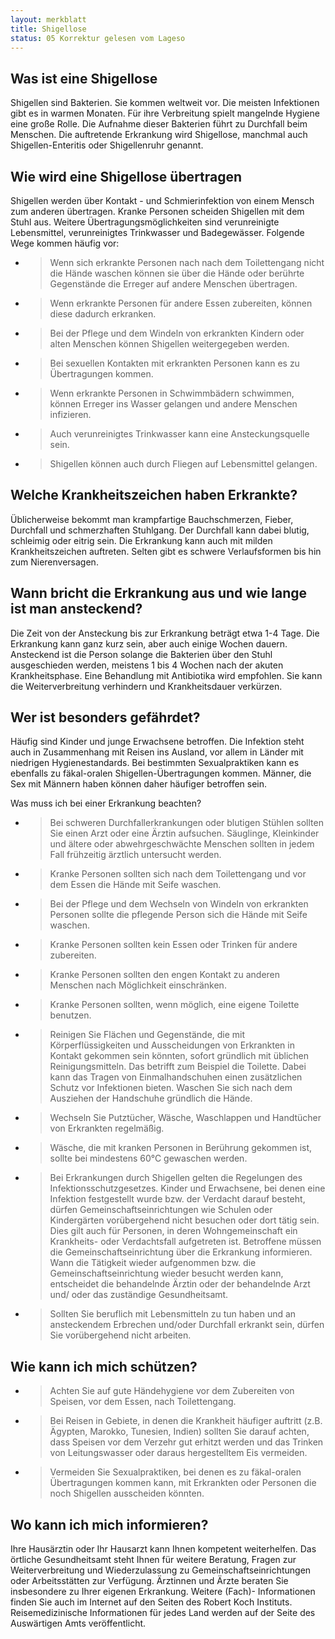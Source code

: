 ```yaml
---
layout: merkblatt
title: Shigellose
status: 05 Korrektur gelesen vom Lageso
---
```


 
## Was ist eine Shigellose

Shigellen sind Bakterien. Sie kommen weltweit vor. Die meisten
Infektionen gibt es in warmen Monaten. Für ihre Verbreitung spielt
mangelnde Hygiene eine große Rolle. Die Aufnahme dieser Bakterien führt
zu Durchfall beim Menschen. Die auftretende Erkrankung wird Shigellose,
manchmal auch Shigellen-Enteritis oder Shigellenruhr genannt.

## Wie wird eine Shigellose übertragen

Shigellen werden über Kontakt - und Schmierinfektion von einem Mensch
zum anderen übertragen. Kranke Personen scheiden Shigellen mit dem Stuhl
aus. Weitere Übertragungsmöglichkeiten sind verunreinigte Lebensmittel,
verunreinigtes Trinkwasser und Badegewässer. Folgende Wege kommen häufig
vor:

  - > Wenn sich erkrankte Personen nach nach dem Toilettengang nicht die
    > Hände waschen können sie über die Hände oder berührte Gegenstände
    > die Erreger auf andere Menschen übertragen.

  - > Wenn erkrankte Personen für andere Essen zubereiten, können diese
    > dadurch erkranken.

  - > Bei der Pflege und dem Windeln von erkrankten Kindern oder alten
    > Menschen können Shigellen weitergegeben werden.

  - > Bei sexuellen Kontakten mit erkrankten Personen kann es zu
    > Übertragungen kommen.

  - > Wenn erkrankte Personen in Schwimmbädern schwimmen, können Erreger
    > ins Wasser gelangen und andere Menschen infizieren.

  - > Auch verunreinigtes Trinkwasser kann eine Ansteckungsquelle sein.

  - > Shigellen können auch durch Fliegen auf Lebensmittel gelangen.

## Welche Krankheitszeichen haben Erkrankte?

Üblicherweise bekommt man krampfartige Bauchschmerzen, Fieber, Durchfall
und schmerzhaften Stuhlgang. Der Durchfall kann dabei blutig, schleimig
oder eitrig sein. Die Erkrankung kann auch mit milden Krankheitszeichen
auftreten. Selten gibt es schwere Verlaufsformen bis hin zum
Nierenversagen.

## Wann bricht die Erkrankung aus und wie lange ist man ansteckend?

Die Zeit von der Ansteckung bis zur Erkrankung beträgt etwa 1-4 Tage.
Die Erkrankung kann ganz kurz sein, aber auch einige Wochen dauern.
Ansteckend ist die Person solange die Bakterien über den Stuhl
ausgeschieden werden, meistens 1 bis 4 Wochen nach der akuten
Krankheitsphase. Eine Behandlung mit Antibiotika wird empfohlen. Sie
kann die Weiterverbreitung verhindern und Krankheitsdauer verkürzen.

## Wer ist besonders gefährdet?

Häufig sind Kinder und junge Erwachsene betroffen. Die Infektion steht
auch in Zusammenhang mit Reisen ins Ausland, vor allem in Länder mit
niedrigen Hygienestandards. Bei bestimmten Sexualpraktiken kann es
ebenfalls zu fäkal-oralen Shigellen-Übertragungen kommen. Männer, die
Sex mit Männern haben können daher häufiger betroffen sein.

Was muss ich bei einer Erkrankung beachten?

  - > Bei schweren Durchfallerkrankungen oder blutigen Stühlen sollten
    > Sie einen Arzt oder eine Ärztin aufsuchen. Säuglinge, Kleinkinder
    > und ältere oder abwehrgeschwächte Menschen sollten in jedem Fall
    > frühzeitig ärztlich untersucht werden.

  - > Kranke Personen sollten sich nach dem Toilettengang und vor dem
    > Essen die Hände mit Seife waschen.

  - > Bei der Pflege und dem Wechseln von Windeln von erkrankten
    > Personen sollte die pflegende Person sich die Hände mit Seife
    > waschen.

  - > Kranke Personen sollten kein Essen oder Trinken für andere
    > zubereiten.

  - > Kranke Personen sollten den engen Kontakt zu anderen Menschen nach
    > Möglichkeit einschränken.

  - > Kranke Personen sollten, wenn möglich, eine eigene Toilette
    > benutzen.

  - > Reinigen Sie Flächen und Gegenstände, die mit Körperflüssigkeiten
    > und Ausscheidungen von Erkrankten in Kontakt gekommen sein
    > könnten, sofort gründlich mit üblichen Reinigungsmitteln. Das
    > betrifft zum Beispiel die Toilette. Dabei kann das Tragen von
    > Einmalhandschuhen einen zusätzlichen Schutz vor Infektionen
    > bieten. Waschen Sie sich nach dem Ausziehen der Handschuhe
    > gründlich die Hände.

  - > Wechseln Sie Putztücher, Wäsche, Waschlappen und Handtücher von
    > Erkrankten regelmäßig.

  - > Wäsche, die mit kranken Personen in Berührung gekommen ist, sollte
    > bei mindestens 60°C gewaschen werden.

  - > Bei Erkrankungen durch Shigellen gelten die Regelungen des
    > Infektionsschutzgesetzes. Kinder und Erwachsene, bei denen eine
    > Infektion festgestellt wurde bzw. der Verdacht darauf besteht,
    > dürfen Gemeinschaftseinrichtungen wie Schulen oder Kindergärten
    > vorübergehend nicht besuchen oder dort tätig sein. Dies gilt auch
    > für Personen, in deren Wohngemeinschaft ein Krankheits- oder
    > Verdachtsfall aufgetreten ist. Betroffene müssen die
    > Gemeinschaftseinrichtung über die Erkrankung informieren. Wann die
    > Tätigkeit wieder aufgenommen bzw. die Gemeinschaftseinrichtung
    > wieder besucht werden kann, entscheidet die behandelnde Ärztin
    > oder der behandelnde Arzt und/ oder das zuständige Gesundheitsamt.

  - > Sollten Sie beruflich mit Lebensmitteln zu tun haben und an
    > ansteckendem Erbrechen und/oder Durchfall erkrankt sein, dürfen
    > Sie vorübergehend nicht arbeiten.

## Wie kann ich mich schützen?

  - > Achten Sie auf gute Händehygiene vor dem Zubereiten von Speisen,
    > vor dem Essen, nach Toilettengang.

  - > Bei Reisen in Gebiete, in denen die Krankheit häufiger auftritt
    > (z.B. Ägypten, Marokko, Tunesien, Indien) sollten Sie darauf
    > achten, dass Speisen vor dem Verzehr gut erhitzt werden und das
    > Trinken von Leitungswasser oder daraus hergestelltem Eis
    > vermeiden.

  - > Vermeiden Sie Sexualpraktiken, bei denen es zu fäkal-oralen
    > Übertragungen kommen kann, mit Erkrankten oder Personen die noch
    > Shigellen ausscheiden könnten.

## Wo kann ich mich informieren?

Ihre Hausärztin oder Ihr Hausarzt kann Ihnen kompetent weiterhelfen. Das
örtliche Gesundheitsamt steht Ihnen für weitere Beratung, Fragen zur
Weiterverbreitung und Wiederzulassung zu Gemeinschaftseinrichtungen oder
Arbeitsstätten zur Verfügung. Ärztinnen und Ärzte beraten Sie
insbesondere zu Ihrer eigenen Erkrankung. Weitere (Fach)- Informationen
finden Sie auch im Internet auf den Seiten des Robert Koch Instituts.
Reisemedizinische Informationen für jedes Land werden auf der Seite des
Auswärtigen Amts veröffentlicht.
